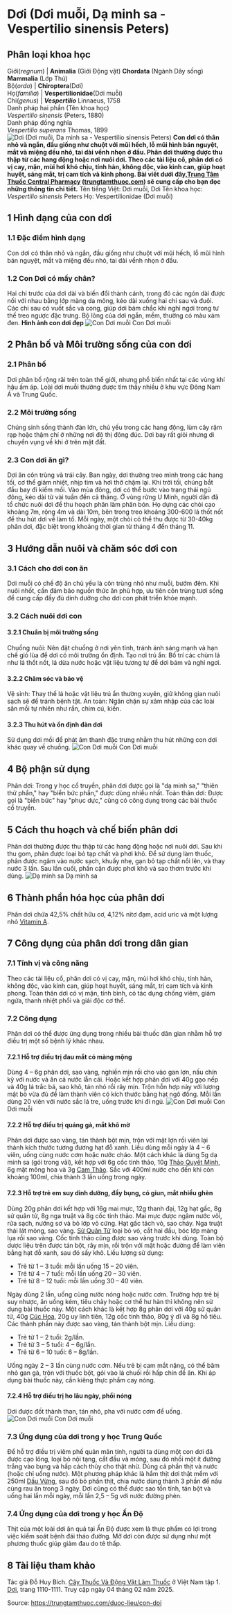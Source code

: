 # Dơi (Dơi muỗi, Dạ minh sa - Vespertilio sinensis Peters)

Phân loại khoa học   
---  
Giới(_regnum_) |  **Animalia** (Giới Động vật) **Chordata** (Ngành Dây sống) **Mammalia** (Lớp Thú)  
Bộ(_ordo_) |  **Chiroptera**(Dơi)  
Họ(_familia_) |  **Vespertilionidae**(Dơi muỗi)  
Chi(_genus_) |  _**Vespertilio**_ Linnaeus, 1758  
Danh pháp hai phần (Tên khoa học)   
_Vespertilio sinensis_ (Peters, 1880)  
Danh pháp đồng nghĩa   
_Vespertilio superans_ Thomas, 1899  
![Dơi \(Dơi muỗi, Dạ minh sa - Vespertilio sinensis Peters\)](https://trungtamthuoc.com/images/others/con-doi-1-6030.jpg)
**Con dơi có thân nhỏ và ngắn, đầu giống như chuột với mũi hếch, lỗ mũi hình bán nguyệt, mắt và miệng đều nhỏ, tai dài vểnh nhọn ở đầu. Phân dơi thường được thu thập từ các hang động hoặc nơi nuôi dơi. Theo các tài liệu cổ, phân dơi có vị cay, mặn, mùi hơi khó chịu, tính hàn, không độc, vào kinh can, giúp hoạt huyết, sáng mắt, trị cam tích và kinh phong. Bài viết dưới đây,[Trung Tâm Thuốc Central Pharmacy](https://trungtamthuoc.com/ "Trung Tâm Thuốc Central Pharmacy") ([trungtamthuoc.com](https://trungtamthuoc.com/ "trungtamthuoc.com")) sẽ cung cấp cho bạn đọc những thông tin chi tiết.**
Tên tiếng Việt: Dơi muỗi, Dơi
Tên khoa học: _Vespertilio sinensis_ Peters
Họ: Vespertilionidae (Dơi muỗi)
##  1 Hình dạng của con dơi
### 1.1 Đặc điểm hình dạng
Con dơi có thân nhỏ và ngắn, đầu giống như chuột với mũi hếch, lỗ mũi hình bán nguyệt, mắt và miệng đều nhỏ, tai dài vểnh nhọn ở đầu.
### 1.2 Con Dơi có mấy chân?
Hai chi trước của dơi dài và biến đổi thành cánh, trong đó các ngón dài được nối với nhau bằng lớp màng da mỏng, kéo dài xuống hai chi sau và đuôi. Các chi sau có vuốt sắc và cong, giúp dơi bám chắc khi nghỉ ngơi trong tư thế treo ngược đặc trưng.
Bộ lông của dơi ngắn, mềm, thường có màu xám đen.
**Hình ảnh con dơi đẹp**
![Con Dơi muỗi](https://trungtamthuoc.com/images/item/con-doi-2.jpg) Con Dơi muỗi
##  2 Phân bố và Môi trường sống của con dơi
### 2.1 Phân bố
Dơi phân bố rộng rãi trên toàn thế giới, nhưng phổ biến nhất tại các vùng khí hậu ấm áp. Loài dơi muỗi thường được tìm thấy nhiều ở khu vực Đông Nam Á và Trung Quốc.
### 2.2 Môi trường sống
Chúng sinh sống thành đàn lớn, chủ yếu trong các hang động, lùm cây rậm rạp hoặc thậm chí ở những nơi đô thị đông đúc.
Dơi bay rất giỏi nhưng di chuyển vụng về khi ở trên mặt đất.
### 2.3 Con dơi ăn gì?
Dơi ăn côn trùng và trái cây.
Ban ngày, dơi thường treo mình trong các hang tối, cơ thể giảm nhiệt, nhịp tim và hơi thở chậm lại. Khi trời tối, chúng bắt đầu bay đi kiếm mồi. Vào mùa đông, dơi có thể bước vào trạng thái ngủ đông, kéo dài từ vài tuần đến cả tháng.
Ở vùng rừng U Minh, người dân đã tổ chức nuôi dơi để thu hoạch phân làm phân bón. Họ dựng các chòi cao khoảng 7m, rộng 4m và dài 10m, bên trong treo khoảng 300-600 lá thốt nốt để thu hút dơi về làm tổ. Mỗi ngày, một chòi có thể thu được từ 30-40kg phân dơi, đặc biệt trong khoảng thời gian từ tháng 4 đến tháng 11.
##  3 Hướng dẫn nuôi và chăm sóc dơi con
### 3.1 Cách cho dơi con ăn
Dơi muỗi có chế độ ăn chủ yếu là côn trùng nhỏ như muỗi, bướm đêm. Khi nuôi nhốt, cần đảm bảo nguồn thức ăn phù hợp, ưu tiên côn trùng tươi sống để cung cấp đầy đủ dinh dưỡng cho dơi con phát triển khỏe mạnh.
### 3.2 Cách nuôi dơi con
#### 3.2.1 Chuẩn bị môi trường sống
Chuồng nuôi: Nên đặt chuồng ở nơi yên tĩnh, tránh ánh sáng mạnh và hạn chế gió lùa để dơi có môi trường ổn định.
Tạo nơi trú ẩn: Bố trí các chùm lá như lá thốt nốt, lá dừa nước hoặc vật liệu tương tự để dơi bám và nghỉ ngơi.
#### 3.2.2 Chăm sóc và bảo vệ
Vệ sinh: Thay thế lá hoặc vật liệu trú ẩn thường xuyên, giữ không gian nuôi sạch sẽ để tránh bệnh tật.
An toàn: Ngăn chặn sự xâm nhập của các loài săn mồi tự nhiên như rắn, chim cú, kiến.
#### 3.2.3 Thu hút và ổn định đàn dơi
Sử dụng dơi mồi để phát âm thanh đặc trưng nhằm thu hút những con dơi khác quay về chuồng.
![Con Dơi muỗi](https://trungtamthuoc.com/images/item/con-doi-3.jpg) Con Dơi muỗi
##  4 Bộ phận sử dụng
Phân dơi: Trong y học cổ truyền, phân dơi được gọi là "dạ minh sa," "thiên thử phẩn," hay "biển bức phẩn," được dùng nhiều nhất.
Toàn thân dơi: Được gọi là "biển bức" hay "phục dực," cũng có công dụng trong các bài thuốc cổ truyền.
##  5 Cách thu hoạch và chế biến phân dơi
Phân dơi thường được thu thập từ các hang động hoặc nơi nuôi dơi. Sau khi thu gom, phân được loại bỏ tạp chất và phơi khô. Để sử dụng làm thuốc, phân được ngâm vào nước sạch, khuấy nhẹ, gạn bỏ tạp chất nổi lên, và thay nước 3 lần. Sau lần cuối, phần cặn được phơi khô và sao thơm trước khi dùng.
![Dạ minh sa](https://trungtamthuoc.com/images/item/con-doi-6.jpg) Dạ minh sa
##  6 Thành phần hóa học của phân dơi
Phân dơi chứa 42,5% chất hữu cơ, 4,12% nitơ đạm, acid uric và một lượng nhỏ [Vitamin A](https://trungtamthuoc.com/hoat-chat/retinol "Vitamin A").
##  7 Công dụng của phân dơi trong dân gian
### 7.1 Tính vị và công năng
Theo các tài liệu cổ, phân dơi có vị cay, mặn, mùi hơi khó chịu, tính hàn, không độc, vào kinh can, giúp hoạt huyết, sáng mắt, trị cam tích và kinh phong. Toàn thân dơi có vị mặn, tính bình, có tác dụng chống viêm, giảm ngứa, thanh nhiệt phổi và giải độc cơ thể.
### 7.2 Công dụng
Phân dơi có thể được ứng dụng trong nhiều bài thuốc dân gian nhằm hỗ trợ điều trị một số bệnh lý khác nhau.
#### 7.2.1 Hỗ trợ điều trị đau mắt có màng mộng
Dùng 4 – 6g phân dơi, sao vàng, nghiền mịn rồi cho vào gan lợn, nấu chín kỹ với nước và ăn cả nước lẫn cái.
Hoặc kết hợp phân dơi với 40g gạo nếp và 40g lá trắc bá, sao khô, tán nhỏ rồi rây mịn. Trộn hỗn hợp này với lượng mật bò vừa đủ để làm thành viên có kích thước bằng hạt ngô đồng. Mỗi lần dùng 20 viên với nước sắc lá tre, uống trước khi đi ngủ.
![Con Dơi muỗi](https://trungtamthuoc.com/images/item/con-doi-4.jpg) Con Dơi muỗi
#### 7.2.2 Hỗ trợ điều trị quáng gà, mắt khô mờ
Phân dơi được sao vàng, tán thành bột mịn, trộn với mật lợn rồi viên lại thành kích thước tương đương hạt đỗ xanh. Liều dùng mỗi ngày là 4 – 6 viên, uống cùng nước cơm hoặc nước cháo.
Một cách khác là dùng 5g dạ minh sa (gói trong vải), kết hợp với 6g cốc tinh thảo, 10g [Thảo Quyết Minh](https://trungtamthuoc.com/duoc-lieu/thao-quyet-minh "Thảo Quyết Minh"), 6g mật mông hoa và 3g [Cam Thảo](https://trungtamthuoc.com/duoc-lieu/cam-thao-32 "Cam Thảo"). Sắc với 400ml nước cho đến khi còn khoảng 100ml, chia thành 3 lần uống trong ngày.
#### 7.2.3 Hỗ trợ trẻ em suy dinh dưỡng, đầy bụng, có giun, mắt nhiều ghèn
Dùng 20g phân dơi kết hợp với 16g mai mực, 12g thanh đại, 12g hạt gấc, 8g sử quân tử, 8g nga truật và 8g cốc tinh thảo.
Mai mực được ngâm nước vôi, rửa sạch, nướng sơ và bỏ lớp vỏ cứng. Hạt gấc tách vỏ, sao cháy. Nga truật thái lát mỏng, sao vàng. [Sử Quân Tử](https://trungtamthuoc.com/duoc-lieu/su-quan-tu "Sử Quân Tử") loại bỏ vỏ, cắt hai đầu, bóc lớp màng lụa rồi sao vàng. Cốc tinh thảo cũng được sao vàng trước khi dùng.
Toàn bộ dược liệu trên được tán bột, rây mịn, rồi trộn với mật hoặc đường để làm viên bằng hạt đỗ xanh, sau đó sấy khô.
Liều lượng sử dụng:
  * Trẻ từ 1 – 3 tuổi: mỗi lần uống 15 – 20 viên.
  * Trẻ từ 4 – 7 tuổi: mỗi lần uống 20 – 30 viên.
  * Trẻ từ 8 – 12 tuổi: mỗi lần uống 30 – 40 viên.


Ngày dùng 2 lần, uống cùng nước nóng hoặc nước cơm.
Trường hợp trẻ bị suy nhược, ăn uống kém, tiêu chảy hoặc cơ thể hư hàn thì không nên sử dụng bài thuốc này.
Một cách khác là kết hợp 8g phân dơi với 40g sử quân tử, 40g [Cúc Hoa](https://trungtamthuoc.com/duoc-lieu/cuc-hoa "Cúc Hoa"), 20g uy linh tiên, 12g cốc tinh thảo, 80g ý dĩ và 8g hồ tiêu. Các thành phần này được sao vàng, tán thành bột mịn.
Liều dùng:
  * Trẻ từ 1 – 2 tuổi: 2g/lần.
  * Trẻ từ 3 – 5 tuổi: 4 – 6g/lần.
  * Trẻ từ 6 – 10 tuổi: 6 – 8g/lần.


Uống ngày 2 – 3 lần cùng nước cơm.
Nếu trẻ bị cam mắt nặng, có thể băm nhỏ gan gà, trộn với thuốc bột, gói vào lá chuối rồi hấp chín để ăn. Khi áp dụng bài thuốc này, cần kiêng thực phẩm cay nóng.
#### 7.2.4 Hỗ trợ điều trị ho lâu ngày, phổi nóng
Dơi được đốt thành than, tán nhỏ, pha với nước cơm để uống.
![Con Dơi muỗi](https://trungtamthuoc.com/images/item/con-doi-5.jpg) Con Dơi muỗi
### 7.3 Ứng dụng của dơi trong y học Trung Quốc
Để hỗ trợ điều trị viêm phế quản mãn tính, người ta dùng một con dơi đã được cạo lông, loại bỏ nội tạng, cắt đầu và móng, sau đó nhồi một ít đường trắng vào bụng và hấp cách thủy cho thật nhừ. Dùng cả phần thịt và nước (hoặc chỉ uống nước).
Một phương pháp khác là hầm thịt dơi thật mềm với 250ml [Dầu Vừng](https://trungtamthuoc.com/duoc-lieu/vung "Dầu Vừng"), sau đó bỏ phần thịt, chia nước dùng thành 3 phần để nấu cùng rau ăn trong 3 ngày.
Dơi cũng có thể được sao tồn tính, tán bột và uống hai lần mỗi ngày, mỗi lần 2,5 – 5g với nước đường phèn.
### 7.4 Ứng dụng của dơi trong y học Ấn Độ
Thịt của một loài dơi ăn quả tại Ấn Độ được xem là thực phẩm có lợi trong việc kiểm soát bệnh đái tháo đường.
Mỡ dơi còn được sử dụng như một phương thuốc giúp giảm đau do tê thấp.
##  8 Tài liệu tham khảo
Tác giả Đỗ Huy Bích. [Cây Thuốc Và Động Vật Làm Thuốc](https://trungtamthuoc.com/bai-viet/doc-online-va-tai-mien-phi-pdf-sach-cay-thuoc-va-dong-vat-lam-thuoc-o-viet-nam "Cây Thuốc Và Động Vật Làm Thuốc") ở Việt Nam tập 1. [Dơi](https://trungtamthuoc.com/upload/pdf/cay-thuoc-va-dong-vat-lam-thuoc-tap-1-trungtamthuoc.com.pdf), trang 1110-1111. Truy cập ngày 04 tháng 02 năm 2025.


Source: https://trungtamthuoc.com/duoc-lieu/con-doi